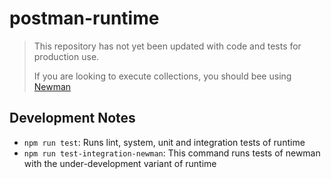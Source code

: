 # postman-runtime

> This repository has not yet been updated with code and tests for production use.
>
> If you are looking to execute collections, you should bee using [Newman](https://github.com/postmanlabs/newman)

## Development Notes

- `npm run test`: Runs lint, system, unit and integration tests of runtime
- `npm run test-integration-newman`: This command runs tests of newman with the under-development variant of runtime
